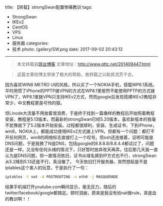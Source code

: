 title: 【转载】strongSwan配置惨痛教训
tags:
  - StrongSwan
  - IKEv2
  - CentOS
  - VPS
  - Linux
  - 服务器
categories:
  - 技术
photo: /gallery/SW.png
date: 2017-09-02 20:43:12
---
>本文转载自[琼台博客](http://www.qttc.net/)
>文章地址：http://www.qttc.net/201409447.html

>这篇文章给博主带来了极大的帮助，故转载之以助其流芳千古。
<!-- MORE -->

因为喜欢WIN8 METRO UI的风格，所以买了一个NOKIA手机，搭载WP8.1系统。平时用惯了iPhone的PPTP拨VPN的方式在WP8.1里居然不能使用PPTP的方式拨VPN了，WP8.1里拨VPN只支持IKEv2方式，然而google后发现搭建IKEv2教程非常少，中文教程更是可怜的狠。

但Linode大流量不用放着很浪费，于是终于找到一篇像样的教程后开始照着教程安装，教程是5.13版本，而最新的strongSwan已经5.20版本，喜欢新版本的我毫不犹豫就下了5.2版本开始安装。过程都很顺利，安装、生成证书、下到iPhone，win8，NOKIA上，都能成功使用IKEv2方式拨上VPN，但都有一个问题：都打不开任何网页，win8的网络标志直接打上一个叹号。但ssh还连接着，证明可能是DNS问题，于是我换了N组DNS，包括google的8.8.8.8/8.8.4.4都试过了，问题还是一样。又没有任何头绪的情况下，只好暂时放弃改天再弄。往后那几天我一直认为是DNS问题，但一直情况依旧，证书从域名换到IP方式也不行，strongSwan从5.2降到5.13还是不行，真没辙了。
今天依旧打开服务器，突然想起是不是iptables这个害人的玩意，于是执行了一句：

``` sh
iptables -t nat -A POSTROUTING -o eth0 -j MASQUERADE
```

结果手机端打开youtube.com瞬间显示，毫无压力，随后的twitter/facebook/google都搞定。顿时泪崩，原来是我没有给nat做rule，真是血的教训啊！！